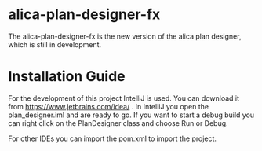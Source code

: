 # alica-plan-designer-fx

The alica-plan-designer-fx is the new version of the alica plan designer, which is still in development.

# Installation Guide
For the development of this project IntelliJ is used. You can download it from https://www.jetbrains.com/idea/ .
In IntelliJ you open the plan_designer.iml and are ready to go. If you want to start a debug build you can right click on the PlanDesigner class and choose Run or Debug.

For other IDEs you can import the pom.xml to import the project.
